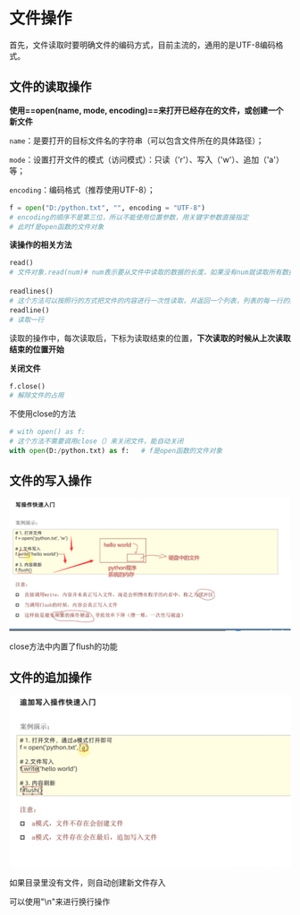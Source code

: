 # 文件操作

​	首先，文件读取时要明确文件的编码方式，目前主流的，通用的是UTF-8编码格式。

## 文件的读取操作

**使用==open(name, mode, encoding)==来打开已经存在的文件，或创建一个新文件**

`name`：是要打开的目标文件名的字符串（可以包含文件所在的具体路径）；

`mode`：设置打开文件的模式（访问模式）：只读（'r'）、写入（'w'）、追加（'a'）等；

`encoding`：编码格式（推荐使用UTF-8）；

```python
f = open("D:/python.txt", "", encoding = "UTF-8")
# encoding的顺序不是第三位，所以不能使用位置参数，用关键字参数直接指定
# 此时f是open函数的文件对象
```

**读操作的相关方法**

```python
read()
# 文件对象.read(num)# num表示要从文件中读取的数据的长度，如果没有num就读取所有数据

readlines()
# 这个方法可以按照行的方式把文件的内容进行一次性读取，并返回一个列表，列表的每一行的数据为一个元素
readline()
# 读取一行
```

读取的操作中，每次读取后，下标为读取结束的位置，**下次读取的时候从上次读取结束的位置开始**

**关闭文件**

```python
f.close()
# 解除文件的占用
```

不使用close的方法

```python
# with open() as f:
# 这个方法不需要调用close（）来关闭文件，能自动关闭
with open(D:/python.txt) as f:   # f是open函数的文件对象
```

## 文件的写入操作

![image-20230619135623718](.\assets\image-20230619135623718.png)

close方法中内置了flush的功能

## 文件的追加操作

![image-20230619140231393](.\assets\image-20230619140231393.png)

如果目录里没有文件，则自动创建新文件存入

可以使用"\n"来进行换行操作
